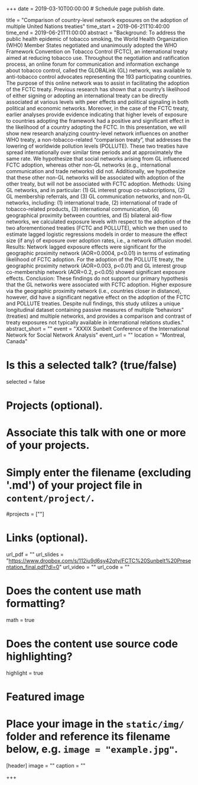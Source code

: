 +++
date = 2019-03-10T00:00:00  # Schedule page publish date.

title = "Comparison of country-level network exposures on the adoption of multiple United Nations treaties"
time_start = 2019-06-21T10:40:00
time_end = 2019-06-21T11:00:00
abstract = "Background: To address the public health epidemic of tobacco smoking, the World Health Organization (WHO) Member States negotiated and unanimously adopted the WHO Framework Convention on Tobacco Control (FCTC), an international treaty aimed at reducing tobacco use. Throughout the negotiation and ratification process, an online forum for communication and information exchange about tobacco control, called the GLOBALink (GL) network, was available to anti-tobacco control advocates representing the 193 participating countries. The purpose of this online network was to assist in facilitating the adoption of the FCTC treaty. Previous research has shown that a country’s likelihood of either signing or adopting an international treaty can be directly associated at various levels with peer effects and political signaling in both political and economic networks. Moreover, in the case of the FCTC treaty, earlier analyses provide evidence indicating that higher levels of exposure to countries adopting the framework had a positive and significant effect in the likelihood of a country adopting the FCTC. In this presentation, we will show new research analyzing country-level network influences on another WHO treaty, a non-tobacco-related “comparison treaty”, that addresses the lowering of worldwide pollution levels (POLLUTE). These two treaties have spread internationally over similar time periods and at approximately the same rate. We hypothesize that social networks arising from GL influenced FCTC adoption, whereas other non-GL networks (e.g., international communication and trade networks) did not. Additionally, we hypothesize that these other non-GL networks will be associated with adoption of the other treaty, but will not be associated with FCTC adoption. Methods: Using GL networks, and in particular: (1) GL interest group co-subscriptions, (2) GL membership referrals, and (3) GL communication networks, and non-GL networks, including: (1) international trade, (2) international of trade of tobacco-related products, (3) international communication, (4) geographical proximity between countries, and (5) bilateral aid-flow networks, we calculated exposure levels with respect to the adoption of the two aforementioned treaties (FCTC and POLLUTE), which we then used to estimate lagged logistic regressions models in order to measure the effect size (if any) of exposure over adoption rates, i.e., a network diffusion model. Results: Network lagged exposure effects were significant for the geographic proximity network (AOR=0.0004, p<0.01) in terms of estimating likelihood of FCTC adoption. For the adoption of the POLLUTE treaty, the geographic proximity network (AOR=0.003, p<0.01) and GL interest group co-membership network (AOR=0.2, p<0.05) showed significant exposure effects. Conclusion: These findings do not support our primary hypothesis that the GL networks were associated with FCTC adoption. Higher exposure via the geographic proximity network (i.e., countries closer in distance), however, did have a significant negative effect on the adoption of the FCTC and POLLUTE treaties. Despite null findings, this study utilizes a unique longitudinal dataset containing passive measures of multiple “behaviors” (treaties) and multiple networks, and provides a comparison and contrast of treaty exposures not typically available in international relations studies."
abstract_short = ""
event = "XXXIX Sunbelt Conference of the International Network for Social Network Analysis"
event_url = ""
location = "Montreal, Canada"

# Is this a selected talk? (true/false)
selected = false

# Projects (optional).
#   Associate this talk with one or more of your projects.
#   Simply enter the filename (excluding '.md') of your project file in `content/project/`.
#projects = [""]

# Links (optional).
url_pdf = ""
url_slides = "https://www.dropbox.com/s/112iu9d6sy42qty/FCTC%20Sunbelt%20Presentation_final.pdf?dl=0"
url_video = ""
url_code = ""

# Does the content use math formatting?
math = true

# Does the content use source code highlighting?
highlight = true

# Featured image
# Place your image in the `static/img/` folder and reference its filename below, e.g. `image = "example.jpg"`.
[header]
image = ""
caption = ""

+++
